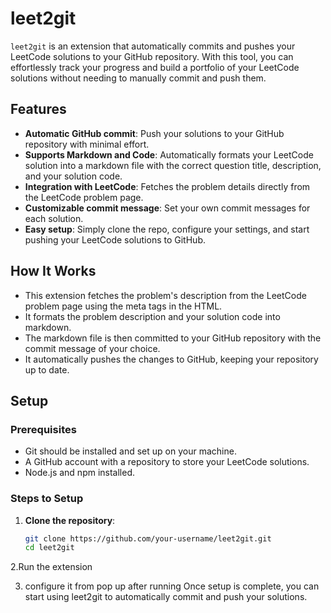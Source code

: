 # leet2git

`leet2git` is an extension that automatically commits and pushes your LeetCode solutions to your GitHub repository. With this tool, you can effortlessly track your progress and build a portfolio of your LeetCode solutions without needing to manually commit and push them.

## Features

- **Automatic GitHub commit**: Push your solutions to your GitHub repository with minimal effort.
- **Supports Markdown and Code**: Automatically formats your LeetCode solution into a markdown file with the correct question title, description, and your solution code.
- **Integration with LeetCode**: Fetches the problem details directly from the LeetCode problem page.
- **Customizable commit message**: Set your own commit messages for each solution.
- **Easy setup**: Simply clone the repo, configure your settings, and start pushing your LeetCode solutions to GitHub.

## How It Works

- This extension fetches the problem's description from the LeetCode problem page using the meta tags in the HTML.
- It formats the problem description and your solution code into markdown.
- The markdown file is then committed to your GitHub repository with the commit message of your choice.
- It automatically pushes the changes to GitHub, keeping your repository up to date.

## Setup

### Prerequisites

- Git should be installed and set up on your machine.
- A GitHub account with a repository to store your LeetCode solutions.
- Node.js and npm installed.

### Steps to Setup

1. **Clone the repository**:
   ```bash
   git clone https://github.com/your-username/leet2git.git
   cd leet2git

2.Run the extension


3. configure it from pop up after running
Once setup is complete, you can start using leet2git to automatically commit and push your solutions.
